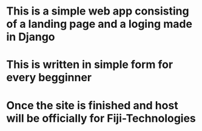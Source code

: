 # This is a simple web app consisting of a landing page and a loging made in Django
# This is written in simple form for every begginner
# Once the site is finished and host will be officially for Fiji-Technologies
